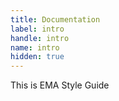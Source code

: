 ```yaml
---
title: Documentation
label: intro
handle: intro
name: intro
hidden: true
---
```


This is EMA Style Guide
